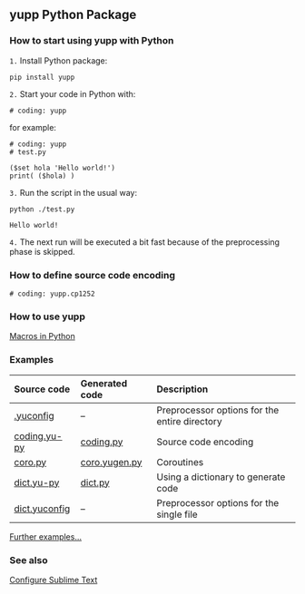 ## **yupp** Python Package

### How to start using **yupp** with Python

`1.` Install Python package:

    pip install yupp

`2.` Start your code in Python with:

    # coding: yupp

for example:

    # coding: yupp
    # test.py

    ($set hola 'Hello world!')
    print( ($hola) )

`3.` Run the script in the usual way:

    python ./test.py

    Hello world!

`4.` The next run will be executed a bit fast because of the preprocessing phase is skipped.

### How to define source code encoding

    # coding: yupp.cp1252

### How to use **yupp**

[Macros in Python](../doc/python.md)

### Examples

Source code                          | Generated code                       | Description
:---                                 | :---                                 | :---
[.yuconfig](../eg/.yuconfig)         | –                                    | Preprocessor options for the entire directory
[coding.yu-py](../eg/coding.yu-py)   | [coding.py](../eg/coding.py)         | Source code encoding
[coro.py](../eg/coro.py)             | [coro.yugen.py](../eg/coro.yugen.py) | Coroutines
[dict.yu-py](../eg/dict.yu-py)       | [dict.py](../eg/dict.py)             | Using a dictionary to generate code
[dict.yuconfig](../eg/dict.yuconfig) | –                                    | Preprocessor options for the single file

[Further examples...](../eg/)

### See also

[Configure Sublime Text](../sublime_text/)
